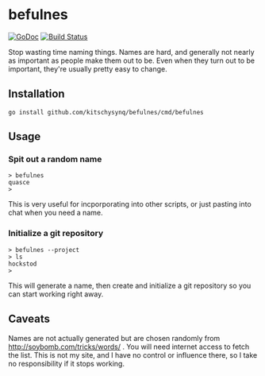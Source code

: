 befulnes
========

[![GoDoc](http://godoc.org/github.com/kitschysynq/befulnes?status.svg)](http://godoc.org/github.com/kitschysynq/befulnes)
[![Build Status](https://travis-ci.org/kitschysynq/befulnes.svg?branch=master)](https://travis-ci.org/kitschysynq/befulnes)

Stop wasting time naming things. Names are hard, and generally not nearly as important as people make them out to be. Even when they turn out to be important, they're usually pretty easy to change.

Installation
------------

```
go install github.com/kitschysynq/befulnes/cmd/befulnes
```

Usage
-----

### Spit out a random name

```
> befulnes
quasce
>
```

This is very useful for incporporating into other scripts, or just pasting into chat when you need a name.


### Initialize a git repository
```
> befulnes --project
> ls
hockstod
>
```

This will generate a name, then create and initialize a git repository so you can start working right away.

Caveats
-------

Names are not actually generated but are chosen randomly from http://soybomb.com/tricks/words/ . You will need internet access to fetch the list. This is not my site, and I have no control or influence there, so I take no responsibility if it stops working.
